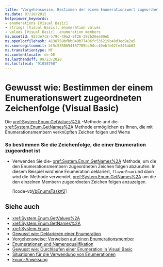 ```yaml
---
title: 'Vorgehensweise: Bestimmen der einem Enumerationswert zugeordnete Zeichenfolge'
ms.date: 07/20/2015
helpviewer_keywords:
- enumerations [Visual Basic]
- strings [Visual Basic], enumeration values
- values [Visual Basic], enumeration members
ms.assetid: 9253e7c8-579c-49a2-8f26-392b20ea99eb
ms.openlocfilehash: 4138759bfbb049b77406fc536219b40d3ed9e2a5
ms.sourcegitcommit: bf5c5850654187705bc94cc40ebfb62fe346ab02
ms.translationtype: MT
ms.contentlocale: de-DE
ms.lasthandoff: 09/23/2020
ms.locfileid: "91058768"
---
```

# <a name="how-to-determine-the-string-associated-with-an-enumeration-value-visual-basic"></a>Gewusst wie: Bestimmen der einem Enumerationswert zugeordneten Zeichenfolge (Visual Basic)

Die <xref:System.Enum.GetValues%2A> -Methode und die- <xref:System.Enum.GetNames%2A> Methode ermöglichen es Ihnen, die mit Enumerationsmembern verknüpften Zeichen folgen und Werte  
  
### <a name="to-determine-the-string-associated-with-an-enumeration"></a>So bestimmen Sie die Zeichenfolge, die einer Enumeration zugeordnet ist  
  
- Verwenden Sie die- <xref:System.Enum.GetNames%2A> Methode, um die den Enumerationsmembern zugeordneten Zeichen folgen abzurufen. In diesem Beispiel wird eine Enumeration deklariert, `flavorEnum` und dann wird die-Methode verwendet, <xref:System.Enum.GetNames%2A> um die den einzelnen Membern zugeordneten Zeichen folgen anzuzeigen.  
  
     [!code-vb[VbEnumsTask#2](~/samples/snippets/visualbasic/VS_Snippets_VBCSharp/VbEnumsTask/VB/Class2.vb#2)]  
  
## <a name="see-also"></a>Siehe auch

- <xref:System.Enum.GetValues%2A>
- <xref:System.Enum.GetNames%2A>
- <xref:System.Enum>
- [Gewusst wie: Deklarieren einer Enumeration](how-to-declare-enumerations.md)
- [Vorgehensweise: Verweisen auf einen Enumerationsmember](how-to-refer-to-an-enumeration-member.md)
- [Enumerationen und Namensqualifikation](enumerations-and-name-qualification.md)
- [Gewusst wie: Durchlaufen einer Enumeration in Visual Basic](how-to-iterate-through-an-enumeration.md)
- [Situationen für die Verwendung von Enumerationen](when-to-use-an-enumeration.md)
- [Enum-Anweisung](../../../language-reference/statements/enum-statement.md)
